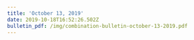 ```yaml
---
title: 'October 13, 2019'
date: 2019-10-18T16:52:26.502Z
bulletin_pdf: /img/combination-bulletin-october-13-2019.pdf
---
```


